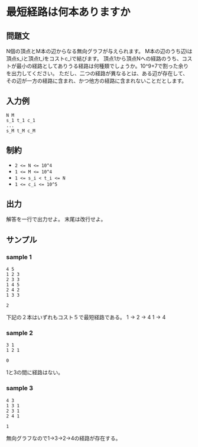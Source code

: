 # 最短経路は何本ありますか

## 問題文

N個の頂点とM本の辺からなる無向グラフが与えられます。
M本の辺のうち辺iは頂点s_iと頂点t_iをコストc_iで結びます。
頂点1から頂点Nへの経路のうち、コストが最小の経路としてありうる経路は何種類でしょうか。10^9+7で割った余りを出力してください。
ただし、二つの経路が異なるとは、ある辺が存在して、その辺が一方の経路に含まれ、かつ他方の経路に含まれないことだとします。

## 入力例

```
N M
s_1 t_1 c_1
...
s_M t_M c_M
```

## 制約

- `2 <= N <= 10^4`
- `1 <= M <= 10^4`
- `1 <= s_i < t_i <= N`
- `1 <= c_i <= 10^5`

## 出力

解答を一行で出力せよ。
末尾は改行せよ。

## サンプル


### sample 1

```
4 5
1 2 3
2 3 3
1 4 5
2 4 2
1 3 3

```

```
2
```
下記の２本はいずれもコスト５で最短経路である。
1 -> 2 -> 4
1 -> 4

### sample 2

```
3 1
1 2 1
```

```
0

```

1と3の間に経路はない。

### sample 3

```
4 3
1 3 1
2 3 1
2 4 1
```

```
1

```

無向グラフなので1->3->2->4の経路が存在する。
